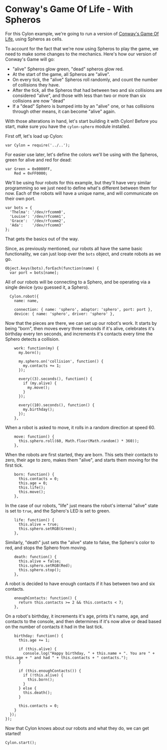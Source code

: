 # Conway's Game Of Life - With Spheros

For this Cylon example, we're going to run a version of [Conway's Game Of
Life][gol], using Spheros as cells.

[gol]: https://en.wikipedia.org/wiki/Conway's_Game_of_Life

To account for the fact that we're now using Spheros to play the game, we need
to make some changes to the mechanics. Here's how our version of Conway's Game
will go:

- "alive" Spheros glow green, "dead" spheros glow red.
- At the start of the game, all Spheros are "alive".
- On every tick, the "alive" Spheros roll randomly, and count the number of
  collisions they have.
- After the tick, all the Spheros that had between two and six collisions are
  considered "alive", and those with less than two or more than six collisions
  are now "dead"
- If a "dead" Sphero is bumped into by an "alive" one, or has collisions through
  other means, it can become "alive" again.

With those alterations in hand, let's start building it with Cylon! Before you
start, make sure you have the `cylon-sphero` module installed.

First off, let's load up Cylon:

    var Cylon = require('../..');

For easier use later, let's define the colors we'll be using with the Spheros,
green for alive and red for dead:

    var Green = 0x0000FF,
        Red = 0xFF0000;

We'll be using four robots for this example, but they'll have very similar
programming so we just need to define what's different between them for now.
Each of the robots will have a unique name, and will communicate on their own
port.

    var bots = {
      'Thelma': '/dev/rfcomm0',
      'Louise': '/dev/rfcomm1',
      'Grace':  '/dev/rfcomm2',
      'Ada':    '/dev/rfcomm3'
    };

That gets the basics out of the way.

Since, as previously mentioned, our robots all have the same basic
functionality, we can just loop over the `bots` object, and create robots as we
go.

    Object.keys(bots).forEach(function(name) {
      var port = bots[name];

All of our robots will be connecting to a Sphero, and be operating via a single
device (you guessed it, a Sphero).

      Cylon.robot({
        name: name,

        connection: { name: 'sphero', adaptor: 'sphero', port: port },
        device: { name: 'sphero', driver: 'sphero' },

Now that the pieces are there, we can set up our robot's work. It starts by
being "born", then moves every three seconds if it's alive, celebrates it's
birthday every ten seconds, and increments it's contacts every time the Sphero
detects a collision.

        work: function(my) {
          my.born();

          my.sphero.on('collision', function() {
            my.contacts += 1;
          });

          every((3).seconds(), function() {
            if (my.alive) {
              my.move();
            }
          });

          every((10).seconds(), function() {
            my.birthday();
          });
        },

When a robot is asked to move, it rolls in a random direction at speed 60.

        move: function() {
          this.sphero.roll(60, Math.floor(Math.random() * 360));
        },

When the robots are first started, they are born. This sets their contacts to
zero, their age to zero, makes them "alive", and starts them moving for the
first tick.

        born: function() {
          this.contacts = 0;
          this.age = 0;
          this.life();
          this.move();
        },

In the case of our robots, "life" just means the robot's internal "alive" state
is set to `true`, and the Sphero's LED is set to green.

        life: function() {
          this.alive = true;
          this.sphero.setRGB(Green);
        },

Similarly, "death" just sets the "alive" state to false, the Sphero's color to
red, and stops the Sphero from moving.

        death: function() {
          this.alive = false;
          this.sphero.setRGB(Red);
          this.sphero.stop();
        },

A robot is decided to have enough contacts if it has between two and six
contacts.

        enoughContacts: function() {
          return this.contacts >= 2 && this.contacts < 7;
        },

On a robot's birthday, it increments it's age, prints it's name, age, and
contacts to the console, and then determines if it's now alive or dead based on
the number of contacts it had in the last tick.

        birthday: function() {
          this.age += 1;

          if (this.alive) {
            console.log("Happy birthday, " + this.name + ". You are " + this.age + " and had " + this.contacts + " contacts.");
          }

          if (this.enoughContacts()) {
            if (!this.alive) {
              this.born();
            }
          } else {
            this.death();
          }

          this.contacts = 0;
        }
      });
    });

Now that Cylon knows about our robots and what they do, we can get started!

    Cylon.start();
